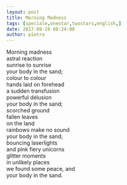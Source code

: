 ```yaml
---
layout: post
title: Morning Madness
tags: [speciale,onestar,twostars,english,]
date: 2017-08-19 08:24:00
author: pietro
---
```

Morning madness<br/>astral reaction<br/>sunrise to sunrise<br/>your body in the sand;<br/>colour to colour<br/>hands laid on forehead<br/>a sudden transfusion<br/>powerful delusion<br/>your body in the sand;<br/>scorched ground<br/>fallen leaves<br/>on the land<br/>rainbows make no sound<br/>your body in the sand;<br/>bouncing laserlights<br/>and pink fiery unicorns<br/>glitter moments<br/>in unlikely places<br/>we found some peace, and<br/>your body in the sand.
